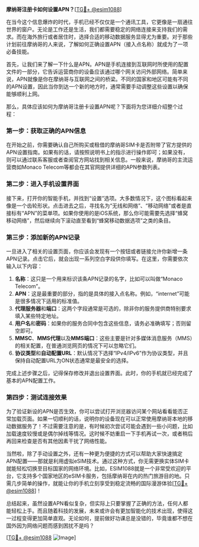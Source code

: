 **摩纳哥注册卡如何设置APN？**[[TG💪+ @esim1088](https://t.me/s/esim1088)]

在当今这个信息爆炸的时代，手机已经不仅仅是一个通讯工具，它更像是一扇通往世界的窗户。无论是工作还是生活，我们都需要稳定的网络连接来支持我们的需求。而在海外旅行或者居住时，选择合适的移动数据服务显得尤为重要。对于那些计划前往摩纳哥的人来说，了解如何正确设置APN（接入点名称）就成为了一项必备技能。

首先，让我们来了解一下什么是APN。APN是手机连接到互联网时所使用的配置文件的一部分，它告诉运营商你的设备应该通过哪个网关访问外部网络。简单来说，APN就像是你在摩纳哥与互联网之间的桥梁。不同的国家和地区可能有不同的APN设置，因此当你到达一个新的地方时，通常需要手动调整这些设置以确保能够顺利上网。

那么，具体应该如何为摩纳哥注册卡设置APN呢？下面将为您详细介绍整个过程：

### 第一步：获取正确的APN信息

在开始之前，你需要确认自己所购买或租借的摩纳哥SIM卡是否附带了官方提供的APN设置指南。如果有的话，请按照说明书上的指示进行操作即可；如果没有，则可以通过联系客服或者查阅官方网站找到相关信息。一般来说，摩纳哥的主流运营商如Monaco Telecom等都会在其官网提供详细的APN参数列表。

### 第二步：进入手机设置界面

接下来，打开你的智能手机，并找到“设置”选项。大多数情况下，这个图标看起来像是一个齿轮形状。点击进去之后，寻找名为“无线和网络”、“移动网络”或者是直接标有“APN”的菜单项。如果你使用的是iOS系统，那么你可能需要先选择“蜂窝移动网络”，然后继续向下滚动直至看到“蜂窝移动数据选项”之类的条目。

### 第三步：添加新的APN记录

一旦进入了相关的设置页面，你应该会发现有一个按钮或者链接允许你新增一条APN记录。点击它后，就会出现一系列空白字段供你填写。在这里，你需要依次输入以下内容：

1. **名称**：这只是一个用来标识该条APN记录的名字，比如可以叫做“Monaco Telecom”。
2. **APN**：这是最重要的部分，指的是具体的接入点名称。例如，“internet”可能是很多情况下适用的标准值。
3. **代理服务器**和**端口**：这两个字段通常是可选的，除非你的服务提供商特别要求填入某些特定地址。
4. **用户名**和**密码**：如果你的服务合同中包含这些信息，请务必准确填写；否则留空即可。
5. **MMSC**、**MMS代理**以及**MMS端口**：这些主要是针对多媒体消息服务（MMS）的相关配置，在普通浏览网页的情况下可以忽略它们。
6. **协议类型**和**自动配置URL**：默认情况下选择“IPv4/IPv6”作为协议类型，并且保持自动配置URL为ON状态通常是最安全的选择。

完成上述步骤之后，记得保存修改并退出设置界面。此时，你的手机就已经完成了基本的APN配置工作。

### 第四步：测试连接效果

为了验证新设的APN是否生效，你可以尝试打开浏览器访问某个网站看看能否正常加载页面。如果一切顺利的话，说明你的设备现在可以正常使用摩纳哥本地的移动数据服务了！不过需要注意的是，有时候初次尝试可能会遇到一些小问题，比如加载速度较慢或是偶尔掉线等情况。这时候不妨重启一下手机再试一次，或者稍后再回来检查是否有其他因素干扰了网络性能。

当然啦，除了手动设置之外，还有一种更为便捷的方式可以帮助大家快速搞定APN配置——那就是利用虚拟eSIM技术。通过这种方式，你无需更换实体SIM卡就能轻松切换至目标国家的网络环境。比如，ESIM1088就是一个非常受欢迎的平台，它支持多个国家地区的eSIM卡服务，包括摩纳哥在内的热门旅游目的地。只需几步简单的操作，就能让你的手机立刻享受到稳定流畅的国际漫游体验[[TG💪+ @esim1088](https://t.me/s/esim1088)]！

总结起来，虽然设置APN看似复杂，但实际上只要掌握了正确的方法，任何人都能轻松上手。而且随着科技的发展，未来或许会有更加智能化的技术出现，使得这一过程变得更加简单直观。无论如何，提前做好功课总是没错的，毕竟谁都不想在国外因为网络问题而感到困扰不是吗？

[[TG💪+ @esim1088](https://t.me/s/esim1088) ![Image](https://i.postimg.cc/4NQfJmqS/Snipaste-2025-05-13-00-14-12.png)]